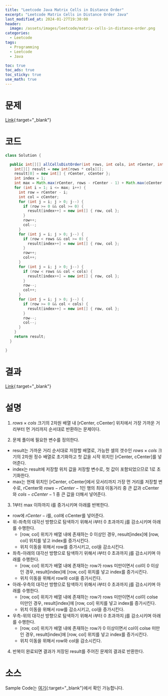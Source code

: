 ```yaml
---
title: "Leetcode Java Matrix Cells in Distance Order"
excerpt: "Leetcode Matrix Cells in Distance Order Java"
last_modified_at: 2024-01-27T19:30:00
header:
  image: /assets/images/leetcode/matrix-cells-in-distance-order.png
categories:
  - Leetcode
tags:
  - Programming
  - Leetcode
  - Java

toc: true
toc_ads: true
toc_sticky: true
use_math: true
---
```

# 문제
[Link](https://leetcode.com/problems/matrix-cells-in-distance-order){:target="_blank"}

# 코드
```java
class Solution {

  public int[][] allCellsDistOrder(int rows, int cols, int rCenter, int cCenter) {
    int[][] result = new int[rows * cols][];
    result[0] = new int[] { rCenter, cCenter };
    int index = 1;
    int max = Math.max(rCenter, rows - rCenter - 1) + Math.max(cCenter, cols - cCenter - 1);
    for (int i = 1; i <= max; i++) {
      int row = rCenter - i;
      int col = cCenter;
      for (int j = i; j > 0; j--) {
        if (row >= 0 && col >= 0) {
          result[index++] = new int[] { row, col };
        }
        row++;
        col--;
      }
      for (int j = i; j > 0; j--) {
        if (row < rows && col >= 0) {
          result[index++] = new int[] { row, col };
        }
        row++;
        col++;
      }
      for (int j = i; j > 0; j--) {
        if (row < rows && col < cols) {
          result[index++] = new int[] { row, col };
        }
        row--;
        col++;
      }
      for (int j = i; j > 0; j--) {
        if (row >= 0 && col < cols) {
          result[index++] = new int[] { row, col };
        }
        row--;
        col--;
      }
    }
    return result;
  }

}
```

# 결과
[Link](https://leetcode.com/problems/matrix-cells-in-distance-order/submissions/1158150449/){:target="_blank"}

# 설명
1. $rows \times cols$ 크기의 2차원 배열 내 [rCenter, cCenter] 위치에서 가장 가까운 거리부터 먼 거리까지 순서대로 반환하는 문제이다.

2. 문제 풀이에 필요한 변수를 정의한다.
- result는 가까운 거리 순서대로 저장할 배열로, 가능한 셀의 갯수인 $rows \times cols$ 크기의 2차원 정수 배열로 초기화하고 첫 값을 시작 위치인 [rCenter, cCenter]를 넣어준다.
- index는 result에 저장할 위치 값을 저장할 변수로, 첫 값이 포함되었으므로 1로 초기화한다.
- max는 현재 위치인 [rCenter, cCenter]에서 모서리까지 가장 먼 거리를 저장할 변수로, rCenter와 $rows - rCenter - 1$인 행의 최대 이동거리 중 큰 값과 cCenter와 $cols - cCenter - 1$ 중 큰 값을 더해서 넣어준다.

3. 1부터 max 이하까지 i를 증가시키며 아래를 반복한다.
- row에 $rCenter - i$를, col에 cCenter를 넣어준다.
- 위-좌측의 대각선 방향으로 탐색하기 위해서 i부터 0 초과까지 j를 감소시키며 아래를 수행한다.
  - [row, col] 위치가 배열 내에 존재하는 0 이상인 경우, result[index]에 [row, col] 위치를 넣고 index를 증가시킨다.
  - 위치 이동을 위해서 row를 증가시키고, col을 감소시킨다.
- 좌측-아래의 대각선 방향으로 탐색하기 위해서 i부터 0 초과까지 j를 감소시키며 아래를 수행한다.
  - [row, col] 위치가 배열 내에 존재하는 row가 rows 미만이면서 col이 0 이상인 경우, result[index]에 [row, col] 위치를 넣고 index를 증가시킨다.
  - 위치 이동을 위해서 row와 col을 증가시킨다.
- 아래-우측의 대각선 방향으로 탐색하기 위해서 i부터 0 초과까지 j를 감소시키며 아래를 수행한다.
  - [row, col] 위치가 배열 내에 존재하는 row가 rows 미만이면서 col이 colse 미만인 경우, result[index]에 [row, col] 위치를 넣고 index를 증가시킨다.
  - 위치 이동을 위해서 row를 감소시키고, col을 증가시킨다.
- 우측-위의 대각선 방향으로 탐색하기 위해서 i부터 0 초과까지 j를 감소시키며 아래를 수행한다.
  - [row, col] 위치가 배열 내에 존재하는 row가 0 이상이면서 col이 colse 미만인 경우, result[index]에 [row, col] 위치를 넣고 index를 증가시킨다.
  - 위치 이동을 위해서 row와 col을 감소시킨다.

4. 반복이 완료되면 결과가 저장된 result를 주어진 문제의 결과로 반환한다.

# 소스
Sample Code는 [여기](https://github.com/GracefulSoul/leetcode/blob/master/src/main/java/gracefulsoul/problems/MatrixCellsInDistanceOrder.java){:target="_blank"}에서 확인 가능합니다.